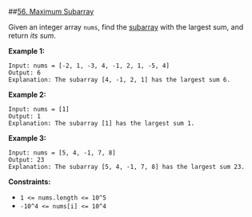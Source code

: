 ##[56. Maximum Subarray](https://leetcode.com/problems/maximum-subarray/)

Given an integer array `nums`, find the [subarray](## "A subarray is a contiguous non-empty sequence of elements within 
an array.") with the largest sum, and return _its sum_.

**Example 1:**
```
Input: nums = [-2, 1, -3, 4, -1, 2, 1, -5, 4]
Output: 6
Explanation: The subarray [4, -1, 2, 1] has the largest sum 6.
```

**Example 2:**
```
Input: nums = [1]
Output: 1
Explanation: The subarray [1] has the largest sum 1.
```

**Example 3:**
```
Input: nums = [5, 4, -1, 7, 8]
Output: 23
Explanation: The subarray [5, 4, -1, 7, 8] has the largest sum 23.
```

**Constraints:**
- `1 <= nums.length <= 10^5`
- `-10^4 <= nums[i] <= 10^4`